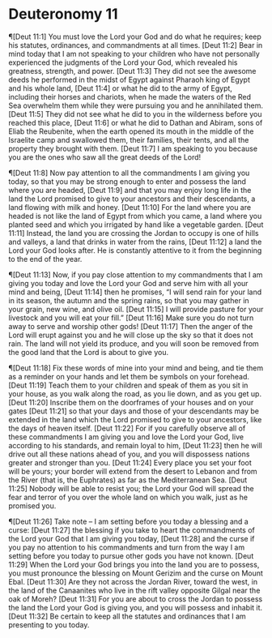 # Deuteronomy 11

¶[Deut 11:1] You must love the Lord your God and do what he requires; keep his statutes, ordinances, and commandments at all times.
[Deut 11:2] Bear in mind today that I am not speaking to your children who have not personally experienced the judgments of the Lord your God, which revealed his greatness, strength, and power.
[Deut 11:3] They did not see the awesome deeds he performed in the midst of Egypt against Pharaoh king of Egypt and his whole land,
[Deut 11:4] or what he did to the army of Egypt, including their horses and chariots, when he made the waters of the Red Sea overwhelm them while they were pursuing you and he annihilated them.
[Deut 11:5] They did not see what he did to you in the wilderness before you reached this place,
[Deut 11:6] or what he did to Dathan and Abiram, sons of Eliab the Reubenite, when the earth opened its mouth in the middle of the Israelite camp and swallowed them, their families, their tents, and all the property they brought with them.
[Deut 11:7] I am speaking to you because you are the ones who saw all the great deeds of the Lord!

¶[Deut 11:8] Now pay attention to all the commandments I am giving you today, so that you may be strong enough to enter and possess the land where you are headed,
[Deut 11:9] and that you may enjoy long life in the land the Lord promised to give to your ancestors and their descendants, a land flowing with milk and honey.
[Deut 11:10] For the land where you are headed is not like the land of Egypt from which you came, a land where you planted seed and which you irrigated by hand like a vegetable garden.
[Deut 11:11] Instead, the land you are crossing the Jordan to occupy is one of hills and valleys, a land that drinks in water from the rains,
[Deut 11:12] a land the Lord your God looks after. He is constantly attentive to it from the beginning to the end of the year.

¶[Deut 11:13] Now, if you pay close attention to my commandments that I am giving you today and love the Lord your God and serve him with all your mind and being,
[Deut 11:14] then he promises, “I will send rain for your land in its season, the autumn and the spring rains, so that you may gather in your grain, new wine, and olive oil.
[Deut 11:15] I will provide pasture for your livestock and you will eat your fill.”
[Deut 11:16] Make sure you do not turn away to serve and worship other gods!
[Deut 11:17] Then the anger of the Lord will erupt against you and he will close up the sky so that it does not rain. The land will not yield its produce, and you will soon be removed from the good land that the Lord is about to give you.

¶[Deut 11:18] Fix these words of mine into your mind and being, and tie them as a reminder on your hands and let them be symbols on your forehead.
[Deut 11:19] Teach them to your children and speak of them as you sit in your house, as you walk along the road, as you lie down, and as you get up.
[Deut 11:20] Inscribe them on the doorframes of your houses and on your gates
[Deut 11:21] so that your days and those of your descendants may be extended in the land which the Lord promised to give to your ancestors, like the days of heaven itself.
[Deut 11:22] For if you carefully observe all of these commandments I am giving you and love the Lord your God, live according to his standards, and remain loyal to him,
[Deut 11:23] then he will drive out all these nations ahead of you, and you will dispossess nations greater and stronger than you.
[Deut 11:24] Every place you set your foot will be yours; your border will extend from the desert to Lebanon and from the River (that is, the Euphrates) as far as the Mediterranean Sea.
[Deut 11:25] Nobody will be able to resist you; the Lord your God will spread the fear and terror of you over the whole land on which you walk, just as he promised you.

¶[Deut 11:26] Take note – I am setting before you today a blessing and a curse:
[Deut 11:27] the blessing if you take to heart the commandments of the Lord your God that I am giving you today,
[Deut 11:28] and the curse if you pay no attention to his commandments and turn from the way I am setting before you today to pursue other gods you have not known.
[Deut 11:29] When the Lord your God brings you into the land you are to possess, you must pronounce the blessing on Mount Gerizim and the curse on Mount Ebal.
[Deut 11:30] Are they not across the Jordan River, toward the west, in the land of the Canaanites who live in the rift valley opposite Gilgal near the oak of Moreh?
[Deut 11:31] For you are about to cross the Jordan to possess the land the Lord your God is giving you, and you will possess and inhabit it.
[Deut 11:32] Be certain to keep all the statutes and ordinances that I am presenting to you today.
